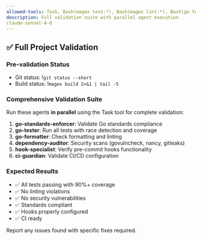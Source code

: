 ```yaml
---
allowed-tools: Task, Bash(magex test:*), Bash(magex lint:*), Bash(go test:*), Bash(git status:*)
description: Full validation suite with parallel agent execution
claude-sonnet-4-0
---
```


## ✅ Full Project Validation

### Pre-validation Status
- Git status: !`git status --short`
- Build status: !`magex build 2>&1 | tail -5`

### Comprehensive Validation Suite

Run these agents **in parallel** using the Task tool for complete validation:

1. **go-standards-enforcer**: Validate Go standards compliance
2. **go-tester**: Run all tests with race detection and coverage
3. **go-formatter**: Check formatting and linting
4. **dependency-auditor**: Security scans (govulncheck, nancy, gitleaks)
5. **hook-specialist**: Verify pre-commit hooks functionality
6. **ci-guardian**: Validate CI/CD configuration

### Expected Results
- ✅ All tests passing with 90%+ coverage
- ✅ No linting violations
- ✅ No security vulnerabilities
- ✅ Standards compliant
- ✅ Hooks properly configured
- ✅ CI ready

Report any issues found with specific fixes required.

